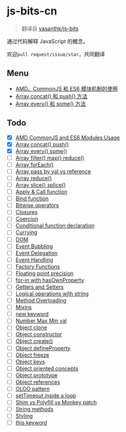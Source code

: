 # js-bits-cn

> 翻译自 [vasanthk/js-bits](https://github.com/vasanthk/js-bits)

通过代码解释 JavaScript 的概念。

欢迎`pull request/issue/star`，共同翻译

## Menu

- [AMD、CommonJS 和 ES6 模块机制的使用](js/amd-commonjs-es6modules.js)
- [Array concat() 和 push() 方法](js/array-concat-push.js)
- [Array every() 和 some() 方法](js/array-every-some.js)

## Todo

- [x] [AMD CommonJS and ES6 Modules Usage](js/amd-commonjs-es6modules.js)
- [x] [Array concat() push()](js/array-concat-push.js)
- [x] [Array every() some()](js/array-every-some.js)
- [ ] [Array filter() map() reduce()](js/array-filter-map-reduce.js)
- [ ] [Array forEach()](js/array-foreach.js)
- [ ] [Array pass by val vs reference](js/array-pass-by-val-reference.js)
- [ ] [Array reduce()](js/array-reduce.js)
- [ ] [Array slice() splice()](js/array-slice-splice.js)
- [ ] [Apply & Call function](js/call-apply-function.js)
- [ ] [Bind function](js/bind-function.js)
- [ ] [Bitwise operators](js/bitwise-operators.js)
- [ ] [Closures](js/closures.js)
- [ ] [Coercion](js/coercion.js)
- [ ] [Conditional function declaration](js/conditional-function-declaration.js)
- [ ] [Currying](js/currying.js)
- [ ] [DOM](js/dom.js)
- [ ] [Event Bubbling](js/event-bubbling.js)
- [ ] [Event Delegation](js/event-delegation.js)
- [ ] [Event Handling](js/event-handling.js)
- [ ] [Factory Functions](js/factory-functions.js)
- [ ] [Floating point precision](js/floating-point-precision.js)
- [ ] [for-in with hasOwnProperty](js/for-in-with-hasOwnProperty.js)
- [ ] [Getters and Setters](js/getters-setters.js)
- [ ] [Logical operations with string](js/logical-operations-with-string.js)
- [ ] [Method Overloading](js/method-overloading.js)
- [ ] [Mixins](js/mixins.js)
- [ ] [new keyword](js/new-keyword.js)
- [ ] [Number Max Min val](js/number-maxmin-val.js)
- [ ] [Object clone](js/object-clone.js)
- [ ] [Object constructor](js/object-constructor.js)
- [ ] [Object create()](js/object-create.js)
- [ ] [Object defineProperty](js/object-defineProperty.js)
- [ ] [Object freeze](js/object-freeze.js)
- [ ] [Object keys](js/object-keys.js)
- [ ] [Object oriented concepts](js/object-oriented.js)
- [ ] [Object prototype](js/object-prototype.js)
- [ ] [Object references](js/object-reference.js)
- [ ] [OLOO pattern](js/oloo-pattern.js)
- [ ] [setTimeout inside a loop](js/setTimeout-inside-loop.js)
- [ ] [Shim vs Polyfill vs Monkey patch](js/shim-polyfill-monkeypatch.js)
- [ ] [String methods](js/string-methods.js)
- [ ] [Styling](js/styling.js)
- [ ] [this keyword](js/this-keyword.js)
